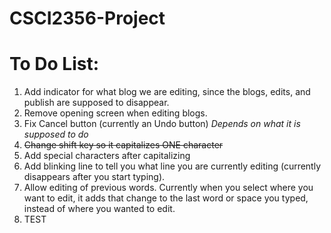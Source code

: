 # CSCI2356-Project

# To Do List:

1. Add indicator for what blog we are editing,
   since the blogs, edits, and publish are supposed to disappear.
2. Remove opening screen when editing blogs.
3. Fix Cancel button (currently an Undo button) _Depends on what it is supposed to do_ 
4. ~~Change shift key so it capitalizes ONE character~~
5. Add special characters after capitalizing
6. Add blinking line to tell you what line you are currently editing
   (currently disappears after you start typing).
7. Allow editing of previous words. Currently when you select where you want to edit, it adds that change to the last word or space you typed, instead of where you wanted to edit.
8. TEST 
